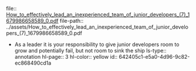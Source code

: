 file:: [How_to_effectively_lead_an_inexperienced_team_of_junior_developers_(7)_1679986658589_0.pdf](../assets/How_to_effectively_lead_an_inexperienced_team_of_junior_developers_(7)_1679986658589_0.pdf)
file-path:: ../assets/How_to_effectively_lead_an_inexperienced_team_of_junior_developers_(7)_1679986658589_0.pdf

- As a leader it is your responsibility to give junior developers room to grow and potentially fail, but not room to sink the ship
  ls-type:: annotation
  hl-page:: 3
  hl-color:: yellow
  id:: 642405c1-e5a0-4d96-9c82-ec868490cd1a